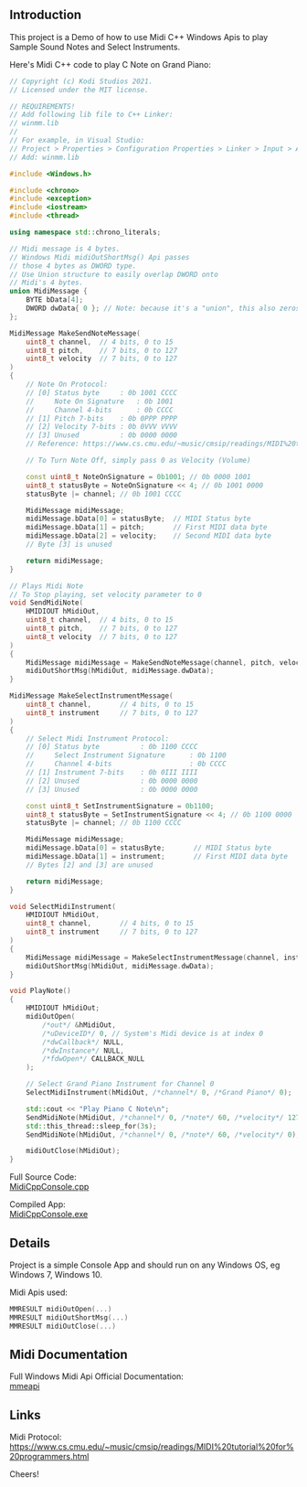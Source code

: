## Introduction

This project is a Demo of how to use Midi C++ Windows Apis to play Sample Sound Notes and Select Instruments.

Here's Midi C++ code to play C Note on Grand Piano:

```C++
// Copyright (c) Kodi Studios 2021.
// Licensed under the MIT license.

// REQUIREMENTS!
// Add following lib file to C++ Linker:
// winmm.lib
//
// For example, in Visual Studio:
// Project > Properties > Configuration Properties > Linker > Input > Additional Dependencies
// Add: winmm.lib

#include <Windows.h>

#include <chrono>
#include <exception>
#include <iostream>
#include <thread>

using namespace std::chrono_literals;

// Midi message is 4 bytes.
// Windows Midi midiOutShortMsg() Api passes
// those 4 bytes as DWORD type.
// Use Union structure to easily overlap DWORD onto 
// Midi's 4 bytes.
union MidiMessage {
	BYTE bData[4];
	DWORD dwData{ 0 }; // Note: because it's a "union", this also zeros out all 4 bytes in bData array
};

MidiMessage MakeSendNoteMessage(
	uint8_t channel,  // 4 bits, 0 to 15
	uint8_t pitch,    // 7 bits, 0 to 127
	uint8_t velocity  // 7 bits, 0 to 127
)
{
	// Note On Protocol:
	// [0] Status byte     : 0b 1001 CCCC
	//     Note On Signature   : 0b 1001
	//     Channel 4-bits      : 0b CCCC
	// [1] Pitch 7-bits    : 0b 0PPP PPPP
	// [2] Velocity 7-bits : 0b 0VVV VVVV
	// [3] Unused          : 0b 0000 0000
	// Reference: https://www.cs.cmu.edu/~music/cmsip/readings/MIDI%20tutorial%20for%20programmers.html

	// To Turn Note Off, simply pass 0 as Velocity (Volume)

	const uint8_t NoteOnSignature = 0b1001; // 0b 0000 1001
	uint8_t statusByte = NoteOnSignature << 4; // 0b 1001 0000
	statusByte |= channel; // 0b 1001 CCCC

	MidiMessage midiMessage;
	midiMessage.bData[0] = statusByte;  // MIDI Status byte
	midiMessage.bData[1] = pitch;       // First MIDI data byte
	midiMessage.bData[2] = velocity;    // Second MIDI data byte
	// Byte [3] is unused

	return midiMessage;
}

// Plays Midi Note
// To Stop playing, set velocity parameter to 0
void SendMidiNote(
	HMIDIOUT hMidiOut,
	uint8_t channel,  // 4 bits, 0 to 15
	uint8_t pitch,    // 7 bits, 0 to 127
	uint8_t velocity  // 7 bits, 0 to 127
)
{
	MidiMessage midiMessage = MakeSendNoteMessage(channel, pitch, velocity);
	midiOutShortMsg(hMidiOut, midiMessage.dwData);
}

MidiMessage MakeSelectInstrumentMessage(
	uint8_t channel,       // 4 bits, 0 to 15
	uint8_t instrument     // 7 bits, 0 to 127
)
{
	// Select Midi Instrument Protocol:
	// [0] Status byte          : 0b 1100 CCCC
	//     Select Instrument Signature      : 0b 1100
	//     Channel 4-bits                   : 0b CCCC
	// [1] Instrument 7-bits    : 0b 0III IIII
	// [2] Unused               : 0b 0000 0000
	// [3] Unused               : 0b 0000 0000

	const uint8_t SetInstrumentSignature = 0b1100;
	uint8_t statusByte = SetInstrumentSignature << 4; // 0b 1100 0000
	statusByte |= channel; // 0b 1100 CCCC

	MidiMessage midiMessage;
	midiMessage.bData[0] = statusByte;       // MIDI Status byte
	midiMessage.bData[1] = instrument;       // First MIDI data byte
	// Bytes [2] and [3] are unused

	return midiMessage;
}

void SelectMidiInstrument(
	HMIDIOUT hMidiOut,
	uint8_t channel,       // 4 bits, 0 to 15
	uint8_t instrument     // 7 bits, 0 to 127
)
{
	MidiMessage midiMessage = MakeSelectInstrumentMessage(channel, instrument);
	midiOutShortMsg(hMidiOut, midiMessage.dwData);
}

void PlayNote()
{
	HMIDIOUT hMidiOut;
	midiOutOpen(
		/*out*/ &hMidiOut,
		/*uDeviceID*/ 0, // System's Midi device is at index 0
		/*dwCallback*/ NULL,
		/*dwInstance*/ NULL,
		/*fdwOpen*/ CALLBACK_NULL
	);

	// Select Grand Piano Instrument for Channel 0
	SelectMidiInstrument(hMidiOut, /*channel*/ 0, /*Grand Piano*/ 0);

	std::cout << "Play Piano C Note\n";
	SendMidiNote(hMidiOut, /*channel*/ 0, /*note*/ 60, /*velocity*/ 127);
	std::this_thread::sleep_for(3s);
	SendMidiNote(hMidiOut, /*channel*/ 0, /*note*/ 60, /*velocity*/ 0); // Stop

	midiOutClose(hMidiOut);
}
```

Full Source Code:  
[MidiCppConsole.cpp](https://github.com/KodiStudios/midi-cpp-console/blob/main/MidiCppConsole/MidiCppConsole.cpp)

Compiled App:  
[MidiCppConsole.exe](https://github.com/KodiStudios/midi-cpp-console/releases/latest)

## Details

Project is a simple Console App and should run on any Windows OS, eg Windows 7, Windows 10.

Midi Apis used:  
```C++
MMRESULT midiOutOpen(...)
MMRESULT midiOutShortMsg(...)
MMRESULT midiOutClose(...)
```

## Midi Documentation

Full Windows Midi Api Official Documentation:  
[mmeapi](https://docs.microsoft.com/en-us/windows/win32/api/mmeapi/)

## Links

Midi Protocol:  
https://www.cs.cmu.edu/~music/cmsip/readings/MIDI%20tutorial%20for%20programmers.html

Cheers!
